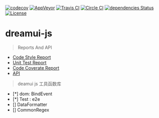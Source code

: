 [![codecov](https://codecov.io/gh/dream-ui/dreamui-js/branch/master/graph/badge.svg)](https://codecov.io/gh/dream-ui/dreamui-js)
[![AppVeyor](https://ci.appveyor.com/api/projects/status/w5pabhs28o2dfol4/branch/master?svg=true)](https://ci.appveyor.com/project/borenXue/dreamui-js)
[![Travis CI](https://img.shields.io/travis/dream-ui/dreamui-js/master.svg)](https://travis-ci.org/dream-ui/dreamui-js)
[![Circle CI](https://circleci.com/gh/dream-ui/dreamui-js/tree/master.svg?style=svg)](https://circleci.com/gh/dream-ui/dreamui-js/tree/master)
[![dependencies Status](https://david-dm.org/dream-ui/dreamui-js/status.svg)](https://david-dm.org/dream-ui/dreamui-js)
[![License](https://img.shields.io/npm/l/dreamui-js.svg)](https://github.com/dream-ui/dreamui-js/blob/master/LICENCE)

# dreamui-js

> Reports And API

* [Code Style Report](http://xueboren.com/dreamui/js-reports/eslint)
* [Unit Test Report](http://xueboren.com/dreamui/js-reports/mocha/mocha-report.html)
* [Code Coverate Report](http://xueboren.com/dreamui/js-reports/coverage)
* [API](http://xueboren.com/dreamui/js-reports/esdoc)

> deamui js 工具函数库

- [*] dom: BindEvent
- [*] Test : e2e
- [] DataFormatter
- [] CommonRegex
